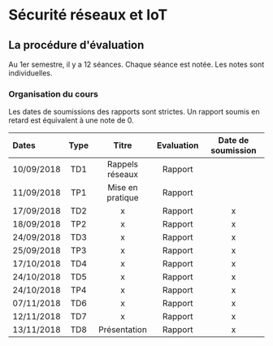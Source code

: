 # Sécurité réseaux et IoT


## La procédure d'évaluation

Au 1er semestre, il y a 12 séances. Chaque séance est notée. 
Les notes sont individuelles.

### Organisation du cours

Les dates de soumissions des rapports sont strictes. Un rapport soumis en retard est équivalent à une note de 0.

| Dates  | Type | Titre | Evaluation | Date de soumission
| :------------ |:---------------:|:---------------:| :---------------:|:---------------:|
| 10/09/2018    |       TD1       |Rappels réseaux  |Rapport | 
| 11/09/2018    |       TP1       |Mise en pratique |Rapport |  
| 17/09/2018    |       TD2       |     x           |Rapport | x
| 18/09/2018    |       TP2       |     x           |Rapport | x 
| 24/09/2018    |       TD3       |     x           |Rapport | x  
| 25/09/2018    |       TP3       |     x           |Rapport | x   
| 17/10/2018    |       TD4       |     x           |Rapport | x  
| 24/10/2018    |       TD5       |     x           |Rapport | x 
| 24/10/2018    |       TP4       |     x           |Rapport | x
| 07/11/2018    |       TD6       |     x           |Rapport | x   
| 12/11/2018    |       TD7       |     x           |Rapport | x  
| 13/11/2018    |       TD8       | Présentation    |Rapport | x 

